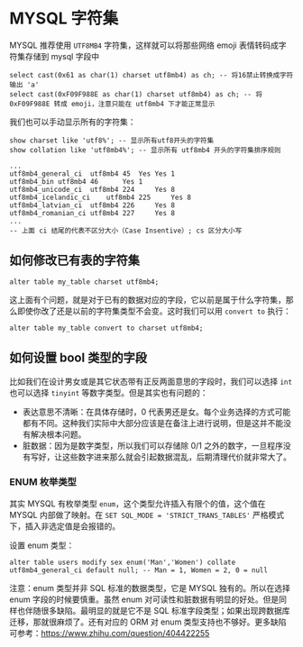 # MYSQL 字符集

MYSQL 推荐使用 `UTF8MB4` 字符集，这样就可以将那些网络 emoji 表情转码成字符集存储到 mysql 字段中

```mysql
select cast(0x61 as char(1) charset utf8mb4) as ch; -- 将16禁止转换成字符 输出 'a'
select cast(0xF09F988E as char(1) charset utf8mb4) as ch; -- 将 0xF09F988E 转成 emoji，注意只能在 utf8mb4 下才能正常显示
```

我们也可以手动显示所有的字符集：

```mysql
show charset like 'utf8%'; -- 显示所有utf8开头的字符集
show collation like 'utf8mb4%'; -- 显示所有 utf8mb4 开头的字符集排序规则

...
utf8mb4_general_ci	utf8mb4	45	Yes	Yes	1
utf8mb4_bin	utf8mb4	46		Yes	1
utf8mb4_unicode_ci	utf8mb4	224		Yes	8
utf8mb4_icelandic_ci	utf8mb4	225		Yes	8
utf8mb4_latvian_ci	utf8mb4	226		Yes	8
utf8mb4_romanian_ci	utf8mb4	227		Yes	8
...
-- 上面 ci 结尾的代表不区分大小（Case Insentive）; cs 区分大小写
```

## 如何修改已有表的字符集

```mysql
alter table my_table charset utf8mb4;
```

这上面有个问题，就是对于已有的数据对应的字段，它以前是属于什么字符集，那么即使你改了还是以前的字符集类型不会变。这时我们可以用 `convert to` 执行：

```mysql
alter table my_table convert to charset utf8mb4;
```

## 如何设置 bool 类型的字段

比如我们在设计男女或是其它状态带有正反两面意思的字段时，我们可以选择 `int` 也可以选择 `tinyint` 等数字类型。但是其实也有问题的：

- 表达意思不清晰：在具体存储时，0 代表男还是女。每个业务选择的方式可能都有不同。这种我们实际中大部分应该是在备注上进行说明，但是这并不能没有解决根本问题。
- 脏数据：因为是数字类型，所以我们可以存储除 0/1 之外的数字，一旦程序没有写好，让这些数字进来那么就会引起数据混乱，后期清理代价就非常大了。

### ENUM 枚举类型

其实 MYSQL 有枚举类型 `enum`，这个类型允许插入有限个的值，这个值在 MYSQL 内部做了映射。在 `SET SQL_MODE = 'STRICT_TRANS_TABLES'` 严格模式下，插入非选定值是会报错的。

设置 enum 类型：

```mysql
alter table users modify sex enum('Man','Women') collate utf8mb4_general_ci default null; -- Man = 1, Women = 2, 0 = null
```

注意：enum 类型并非 SQL 标准的数据类型，它是 MYSQL 独有的。所以在选择 enum 字段的时候要慎重。虽然 enum 对可读性和脏数据有明显的好处。但是同样也伴随很多缺陷。最明显的就是它不是 SQL 标准字段类型；如果出现跨数据库迁移，那就很麻烦了。还有对应的 ORM 对 enum 类型支持也不够好。更多缺陷可参考：https://www.zhihu.com/question/404422255

